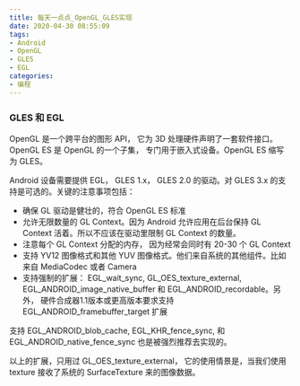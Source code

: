 ```yaml
---
title: 每天一点点_OpenGL_GLES实现
date: 2020-04-30 08:55:09
tags:
- Android
- OpenGL
- GLES
- EGL
categories:
- 编程
---
```


### GLES 和 EGL

OpenGL 是一个跨平台的图形 API， 它为 3D 处理硬件声明了一套软件接口。 OpenGL ES  是 OpenGL 的一个子集， 专门用于嵌入式设备。OpenGL ES 缩写为 GLES。

Android 设备需要提供 EGL， GLES 1.x， GLES 2.0 的驱动。对 GLES 3.x 的支持是可选的。关键的注意事项包括：

* 确保 GL 驱动是健壮的，符合 OpenGL ES 标准
* 允许无限数量的 GL Context。因为 Android 允许应用在后台保持 GL Context 活着。所以不应该在驱动里限制 GL Context 的数量。
* 注意每个 GL Context 分配的内存， 因为经常会同时有 20-30 个 GL Context
* 支持 YV12 图像格式和其他 YUV 图像格式。他们来自系统的其他组件。比如来自 MediaCodec 或者 Camera
* 支持强制的扩展： EGL_wait_sync, GL_OES_texture_external, EGL_ANDROID_image_native_buffer 和 EGL_ANDROID_recordable。另外， 硬件合成器1.1版本或更高版本要求支持 EGL_ANDROID_framebuffer_target 扩展

支持 EGL_ANDROID_blob_cache, EGL_KHR_fence_sync, 和 EGL_ANDROID_native_fence_sync 也是被强烈推荐去实现的。

以上的扩展，只用过 GL_OES_texture_external， 它的使用情景是，当我们使用 texture 接收了系统的 SurfaceTexture 来的图像数据。


